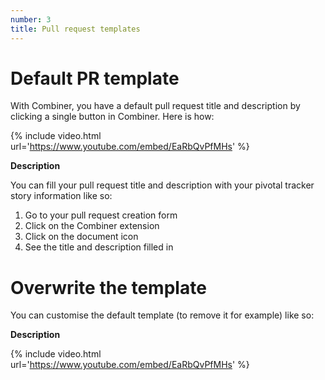 ```yaml
---
number: 3
title: Pull request templates
---
```

Default PR template
======================

With Combiner, you have a default pull request title and description by clicking
a single button in Combiner. Here is how:

{% include video.html url='https://www.youtube.com/embed/EaRbQvPfMHs' %}

**Description**

You can fill your pull request title and description with your pivotal tracker
story information like so:

1. Go to your pull request creation form
2. Click on the Combiner extension
3. Click on the document icon
4. See the title and description filled in

Overwrite the template
======================

You can customise the default template (to remove it for example) like so:

**Description**

{% include video.html url='https://www.youtube.com/embed/EaRbQvPfMHs' %}
